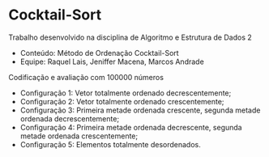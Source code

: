 # Cocktail-Sort

Trabalho desenvolvido na disciplina de Algoritmo e Estrutura de Dados 2
* Conteúdo: Método de Ordenação Cocktail-Sort
* Equipe: Raquel Lais, Jeniffer Macena, Marcos Andrade

Codificação e avaliação com 100000 números
 * Configuração 1: Vetor totalmente ordenado decrescentemente;
 * Configuração 2: Vetor totalmente ordenado crescentemente;
 * Configuração 3: Primeira metade ordenada crescente, segunda metade ordenada decrescentemente;
 * Configuração 4: Primeira metade ordenada decrescente, segunda metade ordenada crescentemente;
 * Configuração 5: Elementos totalmente desordenados.
